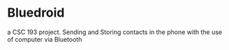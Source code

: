 Bluedroid
=========

a CSC 193 project. Sending and Storing contacts in the phone with the use of computer via Bluetooth
